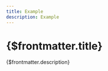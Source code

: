 ```yaml
---
title: Example
description: Example
---
```


# {$frontmatter.title}

{$frontmatter.description}

<script lang='ts'>
  import Example from '$lib/_demo/demos/getting-started/Example.svelte';
</script>

<Example />
